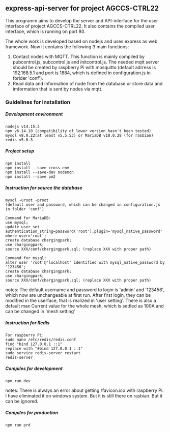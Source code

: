 ## express-api-server for project AGCCS-CTRL22
This programm aims to develop the server and API-interface for the user interface of project AGCCS-CTRL22. It also contains the compiled user interface, which is running on port 80.

The whole work is developed based on nodejs and uses express as web framework. Now it contains the following 3 main functions:

1. Contact nodes with MQTT. This function is mainly compiled by pubcontrol.js, subcontrol.js and initcontrol.js. The needed mqtt server should be created by raspberry Pi with mosquitto (default adrress is 192.168.5.1 and port is 1884, which is defined in configuration.js in forlder 'conf').
2. Read data and information of node from the database or store data and imformation that is sent by nodes via mqtt.

### Guidelines for Installation

##### Development environment
```
nodejs v14.15.3
npm v6.14.10 (compatibility of lower version hasn't been tested)
mysql v8.0.22(at least v5.5.53) or MariaDB v10.0.28 (for rasbian) 
redis v5.0.3
```

##### Project setup
```
npm install
npm install --save cross-env
npm install --save-dev nodemon
npm install --save pm2
```
##### Instruction for source the database
```
mysql -uroot -proot 
(default user and password, which can be changed in configuration.js in folder 'conf')

Command for MariaDB:
use mysql;
update user set authentication_string=password('root'),plugin='mysql_native_password' where user='root';
create database chargingpark;
use chargingpark;
source XXX/conf/chargingpark.sql; (replace XXX with proper path)

Command for mysql:
alter user 'root'@'localhost' identified with mysql_native_password by '123456';
create database chargingpark;
use chargingpark;
source XXX/conf/chargingpark.sql; (replace XXX with proper path)

```
notes: 
The default username and password to login is 'admin' and '123456', which now are unchangeable at first run. After first login, they can be modified in the userface, that is realized in 'user setting'.
There is also a default max Current value for the whole mesh, which is settled as 100A and can be changed in 'mesh setting'

##### Instruction for Redis
```
For raspberry Pi:
sudo nano /etc/redis/redis.conf
find "bind 127.0.0.1 ::1"
replace with "#bind 127.0.0.1 ::1"
sudo service redis-server restart
redis-server
```

##### Compiles for development
```
npm run dev
```
notes: There is always an error about getting /favicon.ico with raspberry Pi. I have eliminated it on windows system. But it is still there on rasbian. But it can be ignored.

##### Compiles for production
```
npm run prd
```
